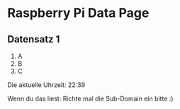 
# Raspberry Pi Data Page
## Datensatz 1
1. A
2. B
3. C

Die aktuelle Uhrzeit: 22:39

Wenn du das liest: Richte mal die Sub-Domain ein bitte :)
